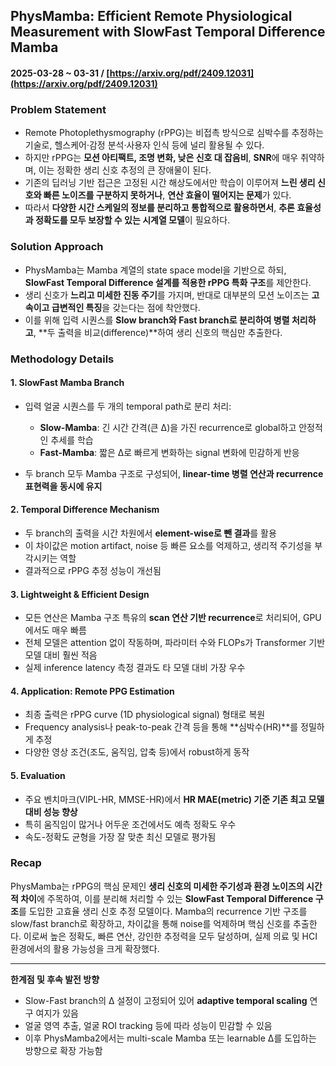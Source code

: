 ## PhysMamba: Efficient Remote Physiological Measurement with SlowFast Temporal Difference Mamba  
#### 2025-03-28 ~ 03-31 / [https://arxiv.org/pdf/2409.12031](https://arxiv.org/pdf/2409.12031)

### Problem Statement
- Remote Photoplethysmography (rPPG)는 비접촉 방식으로 심박수를 추정하는 기술로, 헬스케어·감정 분석·사용자 인식 등에 널리 활용될 수 있다.
- 하지만 rPPG는 **모션 아티팩트, 조명 변화, 낮은 신호 대 잡음비**, **SNR**에 매우 취약하며, 이는 정확한 생리 신호 추정의 큰 장애물이 된다.
- 기존의 딥러닝 기반 접근은 고정된 시간 해상도에서만 학습이 이루어져 **느린 생리 신호와 빠른 노이즈를 구분하지 못하거나**, **연산 효율이 떨어지는 문제**가 있다.
- 따라서 **다양한 시간 스케일의 정보를 분리하고 통합적으로 활용하면서**, **추론 효율성과 정확도를 모두 보장할 수 있는 시계열 모델**이 필요하다.

### Solution Approach
- PhysMamba는 Mamba 계열의 state space model을 기반으로 하되, **SlowFast Temporal Difference 설계를 적용한 rPPG 특화 구조**를 제안한다.
- 생리 신호가 **느리고 미세한 진동 주기**를 가지며, 반대로 대부분의 모션 노이즈는 **고속이고 급변적인 특징**을 갖는다는 점에 착안했다.
- 이를 위해 입력 시퀀스를 **Slow branch와 Fast branch로 분리하여 병렬 처리하고**, **두 출력을 비교(difference)**하여 생리 신호의 핵심만 추출한다.

### Methodology Details

#### 1. SlowFast Mamba Branch
- 입력 얼굴 시퀀스를 두 개의 temporal path로 분리 처리:
  - **Slow-Mamba**: 긴 시간 간격(큰 Δ)을 가진 recurrence로 global하고 안정적인 추세를 학습
  - **Fast-Mamba**: 짧은 Δ로 빠르게 변화하는 signal 변화에 민감하게 반응

- 두 branch 모두 Mamba 구조로 구성되어, **linear-time 병렬 연산과 recurrence 표현력을 동시에 유지**

#### 2. Temporal Difference Mechanism
- 두 branch의 출력을 시간 차원에서 **element-wise로 뺀 결과**를 활용
- 이 차이값은 motion artifact, noise 등 빠른 요소를 억제하고, 생리적 주기성을 부각시키는 역할
- 결과적으로 rPPG 추정 성능이 개선됨

#### 3. Lightweight & Efficient Design
- 모든 연산은 Mamba 구조 특유의 **scan 연산 기반 recurrence**로 처리되어, GPU에서도 매우 빠름
- 전체 모델은 attention 없이 작동하며, 파라미터 수와 FLOPs가 Transformer 기반 모델 대비 훨씬 적음
- 실제 inference latency 측정 결과도 타 모델 대비 가장 우수

#### 4. Application: Remote PPG Estimation
- 최종 출력은 rPPG curve (1D physiological signal) 형태로 복원
- Frequency analysis나 peak-to-peak 간격 등을 통해 **심박수(HR)**를 정밀하게 추정
- 다양한 영상 조건(조도, 움직임, 압축 등)에서 robust하게 동작

#### 5. Evaluation
- 주요 벤치마크(VIPL-HR, MMSE-HR)에서 **HR MAE(metric) 기준 기존 최고 모델 대비 성능 향상**
- 특히 움직임이 많거나 어두운 조건에서도 예측 정확도 우수
- 속도-정확도 균형을 가장 잘 맞춘 최신 모델로 평가됨

### Recap
PhysMamba는 rPPG의 핵심 문제인 **생리 신호의 미세한 주기성과 환경 노이즈의 시간적 차이**에 주목하여, 이를 분리해 처리할 수 있는 **SlowFast Temporal Difference 구조**를 도입한 고효율 생리 신호 추정 모델이다. Mamba의 recurrence 기반 구조를 slow/fast branch로 확장하고, 차이값을 통해 noise를 억제하며 핵심 신호를 추출한다. 이로써 높은 정확도, 빠른 연산, 강인한 추정력을 모두 달성하며, 실제 의료 및 HCI 환경에서의 활용 가능성을 크게 확장했다.

---

**한계점 및 후속 발전 방향**  
- Slow-Fast branch의 Δ 설정이 고정되어 있어 **adaptive temporal scaling** 연구 여지가 있음  
- 얼굴 영역 추출, 얼굴 ROI tracking 등에 따라 성능이 민감할 수 있음  
- 이후 PhysMamba2에서는 multi-scale Mamba 또는 learnable Δ를 도입하는 방향으로 확장 가능함
